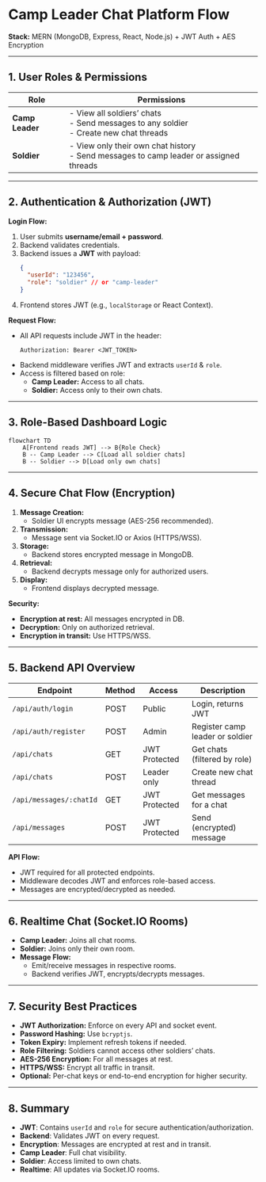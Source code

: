 # Camp Leader Chat Platform Flow  
**Stack:** MERN (MongoDB, Express, React, Node.js) + JWT Auth + AES Encryption

---

## 1. User Roles & Permissions

| Role           | Permissions                                                                                   |
|----------------|----------------------------------------------------------------------------------------------|
| **Camp Leader**| - View all soldiers’ chats<br>- Send messages to any soldier<br>- Create new chat threads    |
| **Soldier**    | - View only their own chat history<br>- Send messages to camp leader or assigned threads     |

---

## 2. Authentication & Authorization (JWT)

**Login Flow:**
1. User submits **username/email + password**.
2. Backend validates credentials.
3. Backend issues a **JWT** with payload:
   ```json
   {
     "userId": "123456",
     "role": "soldier" // or "camp-leader"
   }
   ```
4. Frontend stores JWT (e.g., `localStorage` or React Context).

**Request Flow:**
- All API requests include JWT in the header:
  ```
  Authorization: Bearer <JWT_TOKEN>
  ```
- Backend middleware verifies JWT and extracts `userId` & `role`.
- Access is filtered based on role:
  - **Camp Leader:** Access to all chats.
  - **Soldier:** Access only to their own chats.

---

## 3. Role-Based Dashboard Logic

```mermaid
flowchart TD
    A[Frontend reads JWT] --> B{Role Check}
    B -- Camp Leader --> C[Load all soldier chats]
    B -- Soldier --> D[Load only own chats]
```

---

## 4. Secure Chat Flow (Encryption)

1. **Message Creation:**  
   - Soldier UI encrypts message (AES-256 recommended).
2. **Transmission:**  
   - Message sent via Socket.IO or Axios (HTTPS/WSS).
3. **Storage:**  
   - Backend stores encrypted message in MongoDB.
4. **Retrieval:**  
   - Backend decrypts message only for authorized users.
5. **Display:**  
   - Frontend displays decrypted message.

**Security:**  
- **Encryption at rest:** All messages encrypted in DB.  
- **Decryption:** Only on authorized retrieval.  
- **Encryption in transit:** Use HTTPS/WSS.

---

## 5. Backend API Overview

| Endpoint                   | Method | Access         | Description                                 |
|----------------------------|--------|---------------|---------------------------------------------|
| `/api/auth/login`          | POST   | Public        | Login, returns JWT                          |
| `/api/auth/register`       | POST   | Admin         | Register camp leader or soldier             |
| `/api/chats`               | GET    | JWT Protected | Get chats (filtered by role)                |
| `/api/chats`               | POST   | Leader only   | Create new chat thread                      |
| `/api/messages/:chatId`    | GET    | JWT Protected | Get messages for a chat                     |
| `/api/messages`            | POST   | JWT Protected | Send (encrypted) message                    |

**API Flow:**
- JWT required for all protected endpoints.
- Middleware decodes JWT and enforces role-based access.
- Messages are encrypted/decrypted as needed.

---

## 6. Realtime Chat (Socket.IO Rooms)

- **Camp Leader:** Joins all chat rooms.
- **Soldier:** Joins only their own room.
- **Message Flow:**  
  - Emit/receive messages in respective rooms.
  - Backend verifies JWT, encrypts/decrypts messages.

---

## 7. Security Best Practices

- **JWT Authorization:** Enforce on every API and socket event.
- **Password Hashing:** Use `bcryptjs`.
- **Token Expiry:** Implement refresh tokens if needed.
- **Role Filtering:** Soldiers cannot access other soldiers’ chats.
- **AES-256 Encryption:** For all messages at rest.
- **HTTPS/WSS:** Encrypt all traffic in transit.
- **Optional:** Per-chat keys or end-to-end encryption for higher security.

---

## 8. Summary

- **JWT**: Contains `userId` and `role` for secure authentication/authorization.
- **Backend**: Validates JWT on every request.
- **Encryption**: Messages are encrypted at rest and in transit.
- **Camp Leader**: Full chat visibility.
- **Soldier**: Access limited to own chats.
- **Realtime**: All updates via Socket.IO rooms.
